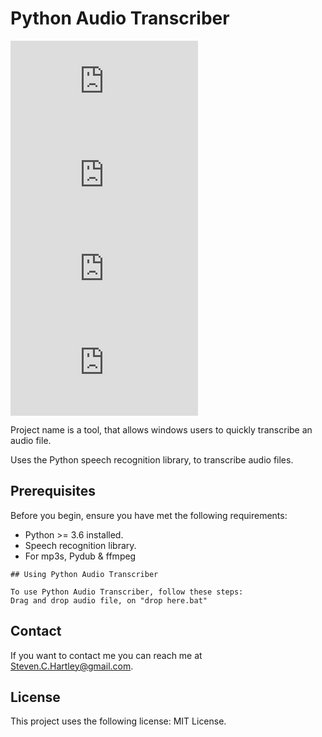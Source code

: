 # Python Audio Transcriber

<!--- These are examples. See https://shields.io for others or to customize this set of shields. You might want to include dependencies, project status and licence info here --->
![GitHub repo size](https://img.shields.io/github/repo-size/scottydocs/README-template.md)
![GitHub contributors](https://img.shields.io/github/contributors/scottydocs/README-template.md)
![GitHub stars](https://img.shields.io/github/stars/scottydocs/README-template.md?style=social)
![GitHub forks](https://img.shields.io/github/forks/scottydocs/README-template.md?style=social)

Project name is a tool, that allows windows users to quickly transcribe an audio file.

Uses the Python speech recognition library, to transcribe audio files.

## Prerequisites

Before you begin, ensure you have met the following requirements:
<!--- These are just example requirements. Add, duplicate or remove as required --->
* Python >= 3.6 installed.
* Speech recognition library.
* For mp3s, Pydub & ffmpeg

```
## Using Python Audio Transcriber

To use Python Audio Transcriber, follow these steps:
Drag and drop audio file, on "drop here.bat"

```

## Contact

If you want to contact me you can reach me at <Steven.C.Hartley@gmail.com>.

## License
<!--- If you're not sure which open license to use see https://choosealicense.com/--->

This project uses the following license: MIT License.
